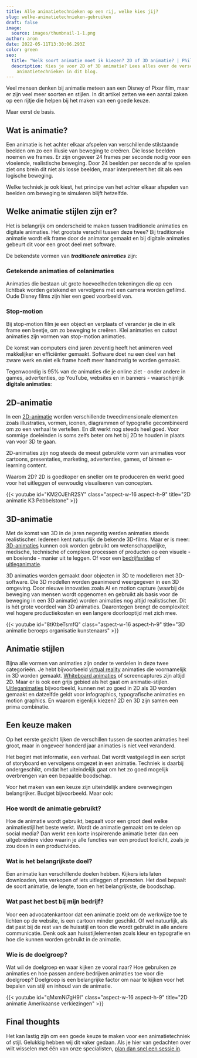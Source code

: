 ```yaml
---
title: Alle animatietechnieken op een rij, welke kies jij?
slug: welke-animatietechnieken-gebruiken
draft: false
image:
  source: images/thumbnail-1-1.png
author: aron
date: 2022-05-11T13:30:06.293Z
color: green
seo:
  title: "Welk soort animatie moet ik kiezen? 2D of 3D animatie? | Phil & Flo | Blog "
  description: Kies je voor 2D of 3D animatie? Lees alles over de verschillende
    animatietechnieken in dit blog.
---
```

Veel mensen denken bij animatie meteen aan een Disney of Pixar film, maar er zijn veel meer soorten en stijlen. In dit artikel zetten we een aantal zaken op een rijtje die helpen bij het maken van een goede keuze.

Maar eerst de basis. 

## Wat is animatie?

Een animatie is het achter elkaar afspelen van verschillende stilstaande beelden om zo een illusie van beweging te creëren. Die losse beelden noemen we frames. Er zijn ongeveer 24 frames per seconde nodig voor een vloeiende, realistische beweging. Door 24 beelden per seconde af te spelen ziet ons brein dit niet als losse beelden, maar interpreteert het dit als een logische beweging.

Welke techniek je ook kiest, het principe van het achter elkaar afspelen van beelden om beweging te simuleren blijft hetzelfde.

## Welke animatie stijlen zijn er?

Het is belangrijk om onderscheid te maken tussen traditionele animaties en digitale animaties. Het grootste verschil tussen deze twee? Bij traditionele animatie wordt elk frame door de animator gemaakt en bij digitale animaties gebeurt dit voor een groot deel met software.

De bekendste vormen van ***traditionele animaties*** zijn:

### Getekende animaties of celanimaties

Animaties die bestaan uit grote hoeveelheden tekeningen die op een lichtbak worden getekend en vervolgens met een camera worden gefilmd. Oude Disney films zijn hier een goed voorbeeld van.

### Stop-motion

Bij stop-motion film je een object en verplaats of verander je die in elk frame een beetje, om zo beweging te creëren. Klei animaties en cutout animaties zijn vormen van stop-motion animaties.

De komst van computers eind jaren zeventig heeft het animeren veel makkelijker en efficiënter gemaakt. Software doet nu een deel van het zware werk en niet elk frame hoeft meer handmatig te worden gemaakt.

Tegenwoordig is 95% van de animaties die je online ziet - onder andere in games, advertenties, op YouTube, websites en in banners - waarschijnlijk **digitale animaties**:

## 2D-animatie

In een [2D-animatie](https://www.philenflo.nl/2d-animatie/) worden verschillende tweedimensionale elementen zoals illustraties, vormen, iconen, diagrammen of typografie gecombineerd om zo een verhaal te vertellen. En dit werkt nog steeds heel goed. Voor sommige doeleinden is soms zelfs beter om het bij 2D te houden in plaats van voor 3D te gaan. 

2D-animaties zijn nog steeds de meest gebruikte vorm van animaties voor cartoons, presentaties, marketing, advertenties, games, of binnen e-learning content. 

Waarom 2D? 2D is goedkoper en sneller om te produceren én werkt goed voor het uitleggen of eenvoudig visualiseren van concepten. 

{{< youtube id="KM2OJEhR2SY" class="aspect-w-16 aspect-h-9" title="2D animatie K3 Pebbelstone" >}}

## 3D-animatie

Met de komst van 3D in de jaren negentig werden animaties steeds realistischer. Iedereen kent natuurlijk de bekende 3D-films. Maar er is meer: [3D-animaties](https://www.philenflo.nl/3-d-animatie-laten-maken/) kunnen ook worden gebruikt om wetenschappelijke, medische, technische of complexe processen of producten op een visuele - en boeiende - manier uit te leggen. Of voor een [bedrijfsvideo](https://www.philenflo.nl/bedrijfsfilm-laten-maken/) of [uitleganimatie](https://www.philenflo.nl/explainer-animatie/). 

3D animaties worden gemaakt door objecten in 3D te modelleren met 3D-software. Die 3D modellen worden geanimeerd weergegeven in een 3D omgeving. Door nieuwe innovaties zoals AI en motion capture (waarbij de beweging van mensen wordt opgenomen en gebruikt als basis voor de beweging in een 3D animatie) worden animaties nog altijd realistischer. Dit is hét grote voordeel van 3D animaties. Daarentegen brengt de complexiteit wel hogere productiekosten en een langere doorlooptijd met zich mee.

{{< youtube id="8tKtbeTsmfQ" class="aspect-w-16 aspect-h-9" title="3D animatie beroeps organisatie kunstenaars" >}}

## Animatie stijlen

Bijna alle vormen van animaties zijn onder te verdelen in deze twee categorieën. Je hebt bijvoorbeeld [virtual reality](https://www.philenflo.nl/oplossingen/virtual-reality/) animaties die voornamelijk in 3D worden gemaakt. [Whiteboard animaties](https://www.philenflo.nl/blog/whiteboard-animatie-laten-maken/) of screencaptures zijn altijd 2D. Maar er is ook een grijs gebied als het gaat om animatie-stijlen. [Uitleganimaties](https://www.philenflo.nl/explainer-animatie/) bijvoorbeeld, kunnen net zo goed in 2D als 3D worden gemaakt en datzelfde geldt voor infographics, typografische animaties en motion graphics. En waarom eigenlijk kiezen? 2D en 3D zijn samen een prima combinatie.

## Een keuze maken

Op het eerste gezicht lijken de verschillen tussen de soorten animaties heel groot, maar in ongeveer honderd jaar animaties is niet veel veranderd. 

Het begint met informatie, een verhaal. Dat wordt vastgelegd in een script of storyboard en vervolgens omgezet in een animatie. Techniek is daarbij ondergeschikt, omdat het uiteindelijk gaat om het zo goed mogelijk overbrengen van een bepaalde boodschap. 

Voor het maken van een keuze zijn uiteindelijk andere overwegingen belangrijker. Budget bijvoorbeeld. Maar ook: 

### Hoe wordt de animatie gebruikt?

Hoe de animatie wordt gebruikt, bepaalt voor een groot deel welke animatiestijl het beste werkt. Wordt de animatie gemaakt om te delen op social media? Dan werkt een korte inspirerende animatie beter dan een uitgebreidere video waarin je alle functies van een product toelicht, zoals je zou doen in een productvideo.

### Wat is het belangrijkste doel?

Een animatie kan verschillende doelen hebben. Kijkers iets laten downloaden, iets verkopen of iets uitleggen of promoten. Het doel bepaalt de soort animatie, de lengte, toon en het belangrijkste, de boodschap.

### Wat past het best bij mijn bedrijf?

Voor een advocatenkantoor dat een animatie zoekt om de werkwijze toe te lichten op de website, is een cartoon minder geschikt. Of wel natuurlijk, als dat past bij de rest van de huisstijl en toon die wordt gebruikt in alle andere communicatie. Denk ook aan huisstijlelementen zoals kleur en typografie en hoe die kunnen worden gebruikt in de animatie.

### Wie is de doelgroep?

Wat wil de doelgroep en waar kijken ze vooral naar? Hoe gebruiken ze animaties en hoe passen andere bedrijven animaties toe voor die doelgroep? Doelgroep is een belangrijke factor om naar te kijken voor het bepalen van stijl en inhoud van de animatie.

{{< youtube id="qMxmNi7gH9I" class="aspect-w-16 aspect-h-9" title="2D animatie Amerikaanse verkiezingen" >}}

## Final thoughts

Het kan lastig zijn om een goede keuze te maken voor een animatietechniek of stijl. Gelukkig hebben wij dit vaker gedaan. Als je hier van gedachten over wilt wisselen met één van onze specialisten, [plan dan snel een sessie in](https://www.philenflo.nl/30-minuten/).